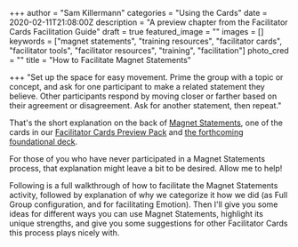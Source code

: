 +++
author = "Sam Killermann"
categories = "Using the Cards"
date = 2020-02-11T21:08:00Z
description = "A preview chapter from the Facilitator Cards Facilitation Guide"
draft = true
featured_image = ""
images = []
keywords = ["magnet statements", "training resources", "facilitator cards", "facilitator tools", "facilitator resources", "training", "facilitation"]
photo_cred = ""
title = "How to Facilitate Magnet Statements"

+++
"Set up the space for easy movement. Prime the group with a topic or concept, and ask for one participant to make a related statement they believe. Other participants respond by moving closer or farther based on their agreement or disagreement. Ask for another statement, then repeat."

That's the short explanation on the back of [Magnet Statements](https://www.facilitator.cards/cards/magnet-statements/), one of the cards in our [Facilitator Cards Preview Pack](https://www.facilitator.cards/preview-pack "Facilitator Cards Preview Pack") and [the forthcoming foundational deck](https://www.kickstarter.com/projects/facilitatorcards/facilitator-cards "Facilitator cards on Kickstarter"). 

For those of you who have never participated in a Magnet Statements process, that explanation might leave a bit to be desired. Allow me to help!

Following is a full walkthrough of how to facilitate the Magnet Statements activity, followed by explanation of why we categorize it how we did (as Full Group configuration, and for facilitating Emotion). Then I'll give you some ideas for different ways you can use Magnet Statements, highlight its unique strengths, and give you some suggestions for other Facilitator Cards this process plays nicely with.